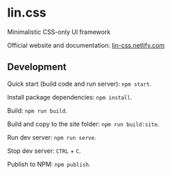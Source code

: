 # lin.css
Minimalistic CSS-only UI framework

Official website and documentation: [lin-css.netlify.com](https://lin-css.netlify.com/)

## Development

Quick start (build code and run server): `npm start`.

Install package dependencies: `npm install`.

Build: `npm run build`.

Build and copy to the site folder: `npm run build:site`.

Run dev server: `npm run serve`.

Stop dev server: `CTRL` + `C`.

Publish to NPM: `npm publish`.